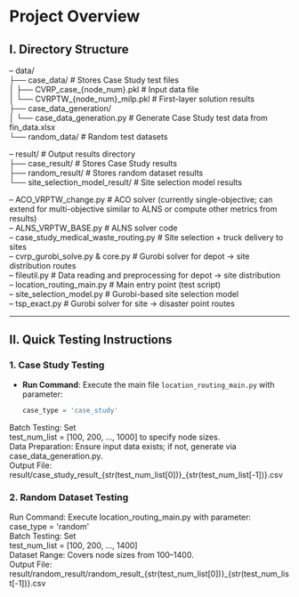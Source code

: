 # Project Overview

## I. Directory Structure
– data/<br>
├── case_data/ # Stores Case Study test files<br>
│ ├── CVRP_case_{node_num}.pkl # Input data file<br>
│ └── CVRPTW_{node_num}_milp.pkl # First-layer solution results<br>
├── case_data_generation/<br>
│ └── case_data_generation.py # Generate Case Study test data from fin_data.xlsx<br>
└── random_data/ # Random test datasets<br>

– result/ # Output results directory<br>
├── case_result/ # Stores Case Study results<br>
├── random_result/ # Stores random dataset results<br>
└── site_selection_model_result/ # Site selection model results<br>

– ACO_VRPTW_change.py # ACO solver (currently single-objective; can extend for multi-objective similar to ALNS or compute other metrics from results)<br>
– ALNS_VRPTW_BASE.py # ALNS solver code<br>
– case_study_medical_waste_routing.py # Site selection + truck delivery to sites<br>
– cvrp_gurobi_solve.py & core.py # Gurobi solver for depot -> site distribution routes<br>
– fileutil.py # Data reading and preprocessing for depot -> site distribution<br>
– location_routing_main.py # Main entry point (test script)<br>
– site_selection_model.py # Gurobi-based site selection model<br>
– tsp_exact.py # Gurobi solver for site -> disaster point routes<br>


---

## II. Quick Testing Instructions

### 1. Case Study Testing
- **Run Command**: Execute the main file `location_routing_main.py` with parameter:
  ```python
  case_type = 'case_study'
Batch Testing: Set<br>
test_num_list = [100, 200, ..., 1000] to specify node sizes.<br>
Data Preparation: Ensure input data exists; if not, generate via case_data_generation.py.<br>
Output File:<br>
result/case_study_result_{str(test_num_list[0])}_{str(test_num_list[-1])}.csv<br>
### 2. Random Dataset Testing
Run Command: Execute location_routing_main.py with parameter:<br>
case_type = 'random'<br>
Batch Testing: Set<br>
test_num_list = [100, 200, ..., 1400]<br>
Dataset Range: Covers node sizes from 100–1400.<br>
Output File:<br>
result/random_result/random_result_{str(test_num_list[0])}_{str(test_num_list[-1])}.csv
